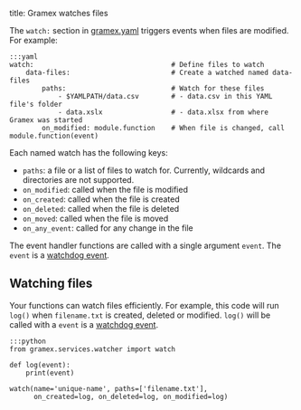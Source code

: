title: Gramex watches files

The `watch:` section in [gramex.yaml](../gramex.yaml) triggers events when files are modified. For example:

    :::yaml
    watch:                                  # Define files to watch
        data-files:                         # Create a watched named data-files
            paths:                          # Watch for these files
                - $YAMLPATH/data.csv        # - data.csv in this YAML file's folder
                - data.xslx                 # - data.xlsx from where Gramex was started
            on_modified: module.function    # When file is changed, call module.function(event)

Each named watch has the following keys:

- `paths`: a file or a list of files to watch for. Currently, wildcards and
  directories are not supported.
- `on_modified`: called when the file is modified
- `on_created`: called when the file is created
- `on_deleted`: called when the file is deleted
- `on_moved`: called when the file is moved
- `on_any_event`: called for any change in the file

The event handler functions are called with a single argument `event`. The
`event` is a [watchdog event][event].

## Watching files

Your functions can watch files efficiently. For example, this code will run
`log()` when `filename.txt` is created, deleted or modified. `log()` will be called with a 
`event` is a [watchdog event][event].


    :::python
    from gramex.services.watcher import watch

    def log(event):
        print(event)

    watch(name='unique-name', paths=['filename.txt'],
          on_created=log, on_deleted=log, on_modified=log)

[event]: http://pythonhosted.org/watchdog/api.html#module-watchdog.events
